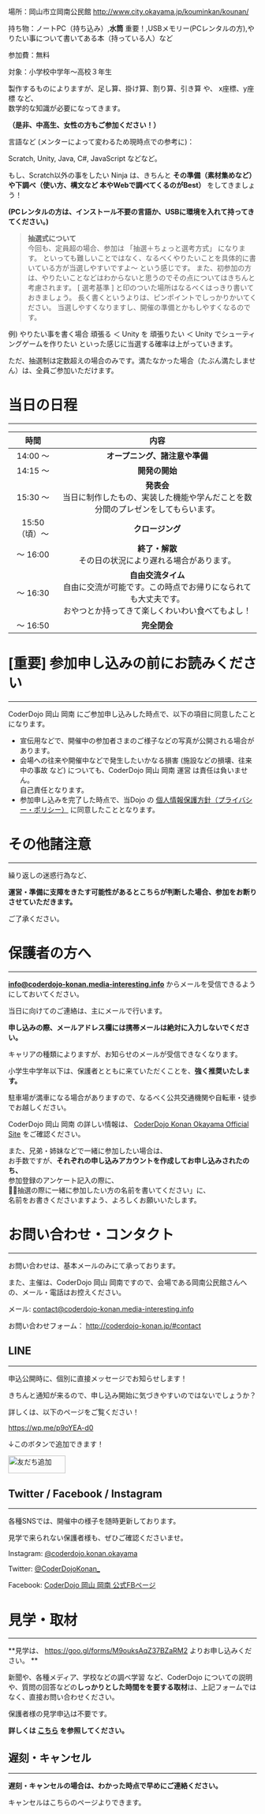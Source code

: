 <!--
  [title: 開催概要]
  [desc: CoderDojo 岡山 岡南 イベント参加概要です。]
-->

場所：岡山市立岡南公民館
<http://www.city.okayama.jp/kouminkan/kounan/>

持ち物：ノートPC（持ち込み）,**水筒** 重要！,USBメモリー(PCレンタルの方),やりたい事について書いてある本（持っている人）など

参加費：無料

対象：小学校中学年～高校３年生

製作するものによりますが、足し算、掛け算、割り算、引き算 や、 x座標、y座標 など、  
 数学的な知識が必要になってきます。

**（是非、中高生、女性の方もご参加ください！）**

言語など (メンターによって変わるため現時点での参考に)：

Scratch, Unity, Java, C#, JavaScript などなど。

もし、Scratch以外の事をしたい Ninja は、きちんと **その準備（素材集めなど）や下調べ（使い方、構文など 本やWebで調べてくるのがBest）** をしてきましょう！

**(PCレンタルの方は、インストール不要の言語か、USBに環境を入れて持ってきてください。)**

>**抽選式について**  
今回も、定員超の場合、参加は 「抽選＋ちょっと選考方式」 になります。
といっても難しいことではなく、なるべくやりたいことを具体的に書いている方が当選しやすいですよ～ という感じです。
また、初参加の方は、やりたいことなどはわからないと思うのでその点についてはきちんと考慮されます。
[ 選考基準 ] と印のついた場所はなるべくはっきり書いておきましょう。
長く書くというよりは、ピンポイントでしっかりかいてください。
当選しやすくなりますし、開催の準備とかもしやすくなるのです。
>
例) やりたい事を書く場合
頑張る ＜ Unity を 頑張りたい ＜ Unity でシューティングゲームを作りたい
といった感じに当選する確率は上がっていきます。
>
ただ、抽選制は定数超えの場合のみです。満たなかった場合（たぶん満たしません）は、全員ご参加いただけます。

# 当日の日程
---
| 時間 | 内容  |
|:------------:|:--------------:|
| 14:00 ～ | **オープニング、諸注意や準備** |
| 14:15 ～ | **開発の開始** |
| 15:30 ～  | **発表会** <br> 当日に制作したもの、実装した機能や学んだことを数分間のプレゼンをしてもらいます。 |
| 15:50（頃）～ | **クロージング** |
| ～ 16:00 | **終了・解散** <br> その日の状況により遅れる場合があります。|
| ～ 16:30 | **自由交流タイム** <br> 自由に交流が可能です。この時点でお帰りになられても大丈夫です。<br>おやつとか持ってきて楽しくわいわい食べてもよし！ |
| ～ 16:50 | **完全閉会** |


# [重要] 参加申し込みの前にお読みください
---
CoderDojo 岡山 岡南 にご参加申し込みした時点で、以下の項目に同意したことになります。

- 宣伝用などで、開催中の参加者さまのご様子などの写真が公開される場合があります。
- 会場への往来や開催中などで発生したいかなる損害 (施設などの損壊、往来中の事故 など) についても、CoderDojo 岡山 岡南 運営 は責任は負いません。  
自己責任となります。
- 参加申し込みを完了した時点で、当Dojo の [個人情報保護方針（プライバシー・ポリシー）](/privacy-policy) に同意したこととなります。

# その他諸注意
---
繰り返しの迷惑行為など、

**運営・準備に支障をきたす可能性があるとこちらが判断した場合、参加をお断りさせていただきます。**

ご了承ください。

# 保護者の方へ
---
**info@coderdojo-konan.media-interesting.info** からメールを受信できるようにしておいてください。

当日に向けてのご連絡は、主にメールで行います。

**申し込みの際、メールアドレス欄には携帯メールは絶対に入力しないでください。**

キャリアの種類によりますが、お知らせのメールが受信できなくなります。

小学生中学年以下は、保護者とともに来ていただくことを、**強く推奨いたします。**

駐車場が満車になる場合がありますので、なるべく公共交通機関や自転車・徒歩でお越しください。

CoderDojo 岡山 岡南 の詳しい情報は、
[CoderDojo Konan Okayama Official Site](https://www.coderdojo-konan.jp/)
をご確認ください。

また、兄弟・姉妹などで一緒に参加したい場合は、  
お手数ですが、**それぞれの申し込みアカウントを作成してお申し込みされたのち、**  
参加登録のアンケート記入の際に、  
「抽選の際に一緒に参加したい方の名前を書いてください」に、  
名前をお書きくださいますよう、よろしくお願いいたします。

# お問い合わせ・コンタクト
---
お問い合わせは、基本メールのみにて承っております。

また、主催は、CoderDojo 岡山 岡南ですので、会場である岡南公民館さんへの、メール・電話はお控えください。

メール: contact@coderdojo-konan.media-interesting.info

お問い合わせフォーム： http://coderdojo-konan.jp/#contact

## LINE
---
申込公開時に、個別に直接メッセージでお知らせします！

きちんと通知が来るので、申し込み開始に気づきやすいのではないでしょうか？

詳しくは、以下のページをご覧ください！

https://wp.me/p9oYEA-d0

↓このボタンで追加できます！

<a href="https://line.me/R/ti/p/%40rjd0968e"><img src="https://i2.wp.com/scdn.line-apps.com/n/line_add_friends/btn/ja.png?fit=800%2C36&amp;ssl=1" alt="友だち追加" width="116" height="36" border="0"></a>

## Twitter / Facebook / Instagram
---
各種SNSでは、開催中の様子を随時更新しております。

見学で来られない保護者様も、ぜひご確認くださいませ。

Instagram: [@coderdojo.konan.okayama](https://www.instagram.com/coderdojo.konan.okayama/)

Twitter: [@CoderDojoKonan_](https://www.twitter.com/CoderDojoKonan_)

Facebook: [CoderDojo 岡山 岡南 公式FBページ](https://www.facebook.com/Coderdojo.Konan/)

# 見学・取材
---
**見学は、 https://goo.gl/forms/M9ouksAqZ37BZaRM2 よりお申し込みください。 **

新聞や、各種メディア、学校などの調べ学習 など、CoderDojo についての説明や、質問の回答などの**しっかりとした時間をを要する取材**は、上記フォームではなく、直接お問い合わせください。

保護者様の見学申込は不要です。

**詳しくは [こちら](/visit-interview) を参照してください。**

## 遅刻・キャンセル
---
**遅刻・キャンセルの場合は、わかった時点で早めにご連絡ください。**

キャンセルはこちらのページよりできます。
